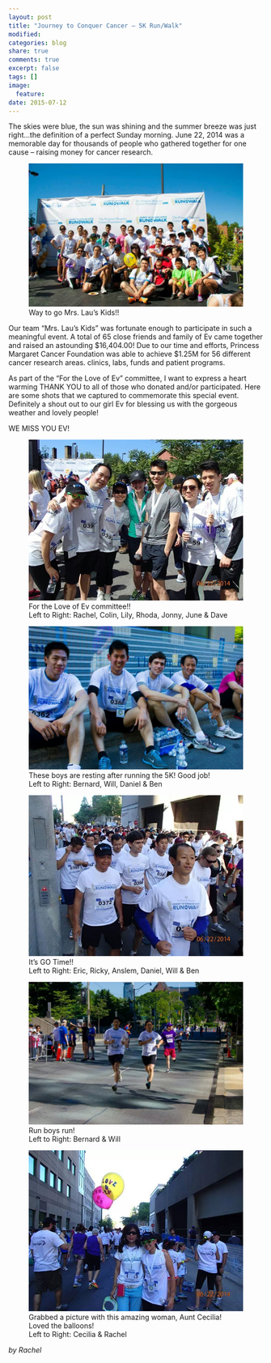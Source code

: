 ```yaml
---
layout: post
title: "Journey to Conquer Cancer – 5K Run/Walk"
modified:
categories: blog
share: true
comments: true
excerpt: false
tags: []
image:
  feature:
date: 2015-07-12
---
```


The skies were blue, the sun was shining and the summer breeze was just right…the definition of a perfect Sunday morning.  June 22, 2014 was a memorable day for thousands of people who gathered together for one cause – raising money for cancer research.  

<figure>
	<img src="/images/2015-07-12-journey-to-conquer-cancer-5k-run-walk-0.jpg" alt="image">
	<figcaption>Way to go Mrs. Lau’s Kids!!</figcaption>
</figure>

Our team “Mrs. Lau’s Kids” was fortunate enough to participate in such a meaningful event.  A total of 65 close friends and family of Ev came together and raised an astounding $16,404.00!  Due to our time and efforts, Princess Margaret Cancer Foundation was able to achieve $1.25M for 56 different cancer research areas. clinics, labs, funds and patient programs.  

As part of the “For the Love of Ev” committee, I want to express a heart warming THANK YOU to all of those who donated and/or participated.  Here are some shots that we captured to commemorate this special event.  Definitely a shout out to our girl Ev for blessing us with the gorgeous weather and lovely people!  

WE MISS YOU EV!

<figure>
	<img src="/images/2015-07-12-journey-to-conquer-cancer-5k-run-walk-1.jpg" alt="image">
	<figcaption>For the Love of Ev committee!!<br />Left to Right: Rachel, Colin, Lily, Rhoda, Jonny, June & Dave</figcaption>
</figure>

<figure>
	<img src="/images/2015-07-12-journey-to-conquer-cancer-5k-run-walk-2.jpg" alt="image">
	<figcaption>These boys are resting after running the 5K! Good job!<br />Left to Right: Bernard, Will, Daniel & Ben </figcaption>
</figure>

<figure>
	<img src="/images/2015-07-12-journey-to-conquer-cancer-5k-run-walk-3.jpg" alt="image">
	<figcaption>It’s GO Time!!<br />Left to Right: Eric, Ricky, Anslem, Daniel, Will & Ben</figcaption>
</figure>

<figure>
	<img src="/images/2015-07-12-journey-to-conquer-cancer-5k-run-walk-4.jpg" alt="image">
	<figcaption>Run boys run!<br />Left to Right: Bernard & Will</figcaption>
</figure>

<figure>
	<img src="/images/2015-07-12-journey-to-conquer-cancer-5k-run-walk-5.jpg" alt="image">
	<figcaption>Grabbed a picture with this amazing woman, Aunt Cecilia! Loved the balloons!<br />Left to Right: Cecilia & Rachel </figcaption>
</figure>

*by Rachel*